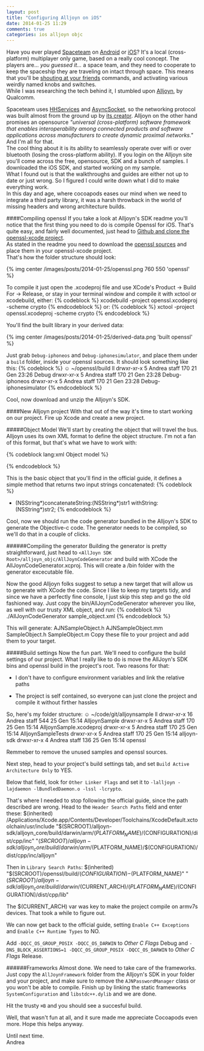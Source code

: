 ```yaml
---
layout: post
title: "Configuring Alljoyn on iOS"
date: 2014-01-25 11:29
comments: true
categories: ios alljoyn objc
---
```

Have you ever played [Spaceteam](http://www.sleepingbeastgames.com/spaceteam/) on [Android](https://play.google.com/store/apps/details?id=com.sleepingbeastgames.spaceteam) or [iOS](https://itunes.apple.com/it/app/spaceteam/id570510529?mt=8)? It's a local (cross-platform) multiplayer only game, based on a really cool concept. The players are... _you guessed it..._ a space team, and they need to cooperate to keep the spaceship they are traveling on intact through space. This means that you'll be [shouting at your friends](http://penny-arcade.com/comic/2012/12/31) commands, and activating various weirdly named knobs and switches.  
While I was researching the tech behind it, I stumbled upon [Alljoyn](https://www.alljoyn.org/), by Qualcomm.
<!-- More -->
Spaceteam uses [HHServices](https://github.com/tolo/HHServices) and [AsyncSocket](https://github.com/roustem/AsyncSocket), so the networking protocol was built almost from the ground up by [its creator](https://twitter.com/hengineer). Alljoyn on the other hand promises an opensource _"universal (cross-platform) software framework that enables interoperability among connected products and software applications across manufacturers to create dynamic proximal networks."_ And I'm all for that.  
The cool thing about it is its ability to seamlessly operate over wifi or over bluetooth (losing the cross-platform ability).
If you login on the Alljoyn site you'll come across the free, opensource, SDK and a bunch of samples. I downloaded the iOS SDK, and started working on my sample.  
What I found out is that the walkthroughs and guides are either not up to date or just wrong. So I figured I could write down what I did to make everything work.  
In this day and age, where cocoapods eases our mind when we need to integrate a third party library, it was a harsh throwback in the world of missing headers and wrong architecture builds.  

####Compiling openssl
If you take a look at Alljoyn's SDK readme you'll notice that the first thing you need to do is compile Openssl for iOS. That's quite easy, and fairly well documented, just head to [Github and clone the openssl-xcode project](https://github.com/sqlcipher/openssl-xcode).  
As stated in the readme you need to download the [openssl sources](http://www.openssl.org/source/) and place them in your openssl-xcode project.  
That's how the folder structure should look:  

{% img center /images/posts/2014-01-25/openssl.png 760 550 'openssl' %}

To compile it just open the .xcodeproj file and use XCode's Product -> Build For -> Release, or stay in your terminal window and compile it with xctool or xcodebuild, either:
{% codeblock %}
xcodebuild -project openssl.xcodeproj -scheme crypto
{% endcodeblock %}
or:
{% codeblock %}
xctool -project openssl.xcodeproj -scheme crypto
{% endcodeblock %}

You'll find the built library in your derived data:

{% img center /images/posts/2014-01-25/derived-data.png 'built openssl' %}

Just grab ```Debug-iphoneos``` and ```Debug-iphonesimulator```, and place them under a ```build``` folder, inside your openssl sources. It should look something like this:
{% codeblock %}
☺   ~/openssl/build ll
drwxr-xr-x  5 Andrea  staff  170 21 Gen 23:26 Debug
drwxr-xr-x  5 Andrea  staff  170 21 Gen 23:28 Debug-iphoneos
drwxr-xr-x  5 Andrea  staff  170 21 Gen 23:28 Debug-iphonesimulator
{% endcodeblock %}

Cool, now download and unzip the Alljoyn's SDK.

####New Alljoyn project
With that out of the way it's time to start working on our project. Fire up Xcode and create a new project.  

#####Object Model
We'll start by creating the object that will travel the bus. Alljoyn uses its own XML format to define the object structure. I'm not a fan of this format, but that's what we have to work with:

{% codeblock lang:xml Object model %}
<?xml version="1.0"?>
<xml>
	<node name="org/alljoyn/Bus/sample">
		<annotation name="org.alljoyn.lang.objc" value="SampleObject"/>
		<interface name="org.alljoyn.bus.sample">
			<annotation name="org.alljoyn.lang.objc" value="SampleObjectDelegate"/>
			<method name="Concatentate">
				<arg name="str1" type="s" direction="in">
					<annotation name="org.alljoyn.lang.objc" value="concatenateString:"/>
				</arg>
				<arg name="str2" type="s" direction="in">
					<annotation name="org.alljoyn.lang.objc" value="withString:"/>
				</arg>
				<arg name="outStr" type="s" direction="out"/>
			</method>
		</interface>
	</node>
</xml>
{% endcodeblock %}

This is the basic object that you'll find in the official guide, it defines a simple method that returns two input strings concatenated:
{% codeblock %}
- (NSString*)concatenateString:(NSString*)str1 withString:(NSString*)str2;
{% endcodeblock %}

Cool, now we should run the code generator bundled in the Alljoyn's SDK to generate the Objective-c code. 
The generator needs to be compiled, so we'll do that in a couple of clicks.

######Compiling the generator
Building the generator is pretty straightforward, just head to ```<AllJoyn SDK Root>/alljoyn_objc/AllJoynCodeGenerator``` and build with XCode the AllJoynCodeGenerator.xcproj. This will create a /bin folder with the generator excecutable file.

Now the good Alljoyn folks suggest to setup a new target that will allow us to generate with XCode the code. Since I like to keep my targets tidy, and since we have a perfectly fine console, I just skip this step and go the old fashioned way. Just copy the bin/AllJoynCodeGenerator wherever you like, as well with our trusty XML object, and run:
{% codeblock %}
./AllJoynCodeGenerator sample_object.xml
{% endcodeblock %}

This will generate:
	AJNSampleObject.h
	AJNSampleObject.mm
	SampleObject.h
	SampleObject.m
Copy these file to your project and add them to your target.

#####Build settings
Now the fun part. We'll need to configure the build settings of our project. What I really like to do is move the AllJoyn's SDK bins and openssl build in the project's root. Two reasons for that:  

- I don't have to configure environment variables and link the relative paths  

- The project is self contained, so everyone can just clone the project and compile it without firther hassles

So, here's my folder structure:
	☺   ~/code/git/alljoynsample ll
	drwxr-xr-x  16 Andrea  staff  544 25 Gen 15:14 AlljoynSample
	drwxr-xr-x   5 Andrea  staff  170 25 Gen 15:14 AlljoynSample.xcodeproj
	drwxr-xr-x   5 Andrea  staff  170 25 Gen 15:14 AlljoynSampleTests
	drwxr-xr-x   5 Andrea  staff  170 25 Gen 15:14 alljoyn-sdk
	drwxr-xr-x   4 Andrea  staff  136 25 Gen 15:14 openssl

Remmeber to remove the unused samples and openssl sources.  

Next step, head to your project's build settings tab, and set ```Build Active Architecture Only``` to YES.  

Below that field, look for ```Other Linker Flags``` and set it to ```-lalljoyn -lajdaemon -lBundledDaemon.o -lssl -lcrypto```.  

That's where I needed to stop following the official guide, since the path described are wrong. 
Head to the ```Header Search Paths``` field and enter these:
	$(inherited)
	/Applications/Xcode.app/Contents/Developer/Toolchains/XcodeDefault.xctoolchain/usr/include
	"$(SRCROOT)/alljoyn-sdk/alljoyn_core/build/darwin/arm/$(PLATFORM_NAME)/$(CONFIGURATION)/dist/cpp/inc"
	"$(SRCROOT)/alljoyn-sdk/alljoyn_core/build/darwin/arm/$(PLATFORM_NAME)/$(CONFIGURATION)/dist/cpp/inc/alljoyn"

Then in ```Library Search Paths```:
	$(inherited)
	"$(SRCROOT)/openssl/build/$(CONFIGURATION)-$(PLATFORM_NAME)"
	"$(SRCROOT)/alljoyn-sdk/alljoyn_core/build/darwin/$(CURRENT_ARCH)/$(PLATFORM_NAME)/$(CONFIGURATION)/dist/cpp/lib"

The $(CURRENT_ARCH) var was key to make the project compile on armv7s devices. That took a while to figure out.

We can now get back to the official guide, setting ```Enable C++ Exceptions``` and ```Enable C++ Runtime Types``` to NO.

Add ```-DQCC_OS_GROUP_POSIX -DQCC_OS_DARWIN``` to _Other C Flags_ Debug and ```-DNS_BLOCK_ASSERTIONS=1 -DQCC_OS_GROUP_POSIX -DQCC_OS_DARWIN``` to _Other C Flags_ Release.

######Frameworks
Almost done. We need to take care of the frameworks. Just copy the ```AllJoynFramework``` folder from the Alljoyn's SDK in your folder and your project, and make sure to remove the ```AJNPasswordManager``` class or you won't be able to compile.
Finish up by linking the static frameworks ```SystemConfiguration``` and ```libstdc++.dylib``` and we are done.

Hit the trusty ```⌘B``` and you should see a succesful build.

Well, that wasn't fun at all, and it sure made me appreciate Cocoapods even more.
Hope this helps anyway.  

Until next time.  
Andrea